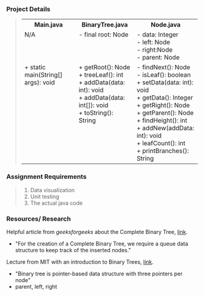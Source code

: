 ### Project Details
> <table>
>   <tr>
>     <th>Main.java</th>
>     <th>BinaryTree.java</th>
>     <th>Node.java</th>
>   </tr>
>   <tr>
>     <td style="vertical-align: top;">N/A</td>
>     <td style="vertical-align: top;">- final root: Node</td>
>     <td style="vertical-align: top;">- data: Integer<br>- left: Node<br>- right:Node<br>- parent: Node</td>
>   </tr>
>   <tr>
>     <td style="vertical-align: top;">+ static main(String[] args): void</td>
>     <td style="vertical-align: top;">+ getRoot(): Node<br>+ treeLeaf(): int<br>+ addData(data: int): void<br>+ addData(data: int[]): void<br>+ toString(): String</td>
>     <td style="vertical-align: top;">- findNext(): Node<br>- isLeaf(): boolean<br>+ setData(data: int): void<br>+ getData(): Integer<br>+ getRight(): Node<br>+ getParent(): Node<br>+ findHeight(): int<br>+ addNew(addData: int): void<br>+ leafCount(): int<br>+ printBranches(): String</td>
>   </tr>
> </table>

### Assignment Requirements
> 1. Data visualization 
> 2. Unit testing
> 3. The actual java code

### Resources/ Research
<p>Helpful article from <i>geeksforgeeks</i> about the Complete Binary Tree, 
<a href="https://www.geeksforgeeks.org/complete-binary-tree/">link</a>.</p>

 - "For the creation of a Complete Binary Tree, we require a queue data structure to keep track of the inserted nodes."
<p>Lecture from MIT with an introduction to Binary Trees, <a href="https://ocw.mit.edu/courses/6-006-introduction-to-algorithms-spring-2020/376714cc85c6c784d90eec9c575ec027_MIT6_006S20_lec6.pdf">link</a>.</p>

 - "Binary tree is pointer-based data structure with three pointers per node"
 - parent, left, right
